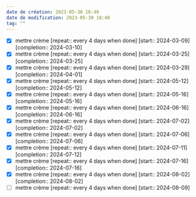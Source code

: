 ```yaml
---
date de création: 2023-05-30 18:40
date de modification: 2023-05-30 18:40
tag: ""
---
```

- [X] mettre crème  [repeat:: every 4 days when done]  [start:: 2024-03-09]  [completion:: 2024-03-10]
- [X] mettre crème  [repeat:: every 4 days when done]  [start:: 2024-03-25]  [completion:: 2024-03-25]
- [X] mettre crème  [repeat:: every 4 days when done]  [start:: 2024-03-29]  [completion:: 2024-04-01]
- [X] mettre crème  [repeat:: every 4 days when done]  [start:: 2024-05-12]  [completion:: 2024-05-12]
- [X] mettre crème  [repeat:: every 4 days when done]  [start:: 2024-05-16]  [completion:: 2024-05-16]
- [X] mettre crème  [repeat:: every 4 days when done]  [start:: 2024-06-16]  [completion:: 2024-06-16]
- [X] mettre crème  [repeat:: every 4 days when done]  [start:: 2024-07-02]  [completion:: 2024-07-02]
- [X] mettre crème  [repeat:: every 4 days when done]  [start:: 2024-07-06]  [completion:: 2024-07-06]
- [X] mettre crème  [repeat:: every 4 days when done]  [start:: 2024-07-11]  [completion:: 2024-07-12]
- [X] mettre crème  [repeat:: every 4 days when done]  [start:: 2024-07-16]  [completion:: 2024-07-16]
- [X] mettre crème  [repeat:: every 4 days when done]  [start:: 2024-08-02]  [completion:: 2024-08-02]
- [ ] mettre crème  [repeat:: every 4 days when done]  [start:: 2024-08-09]